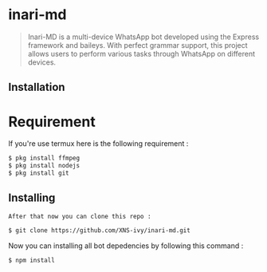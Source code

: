 # inari-md

> Inari-MD is a multi-device WhatsApp bot developed using the Express framework and baileys. With perfect grammar support, this project allows users to perform various tasks through WhatsApp on different devices.

## Installation

# Requirement

If you're use termux here is the following requirement :
    
```bash
$ pkg install ffmpeg
$ pkg install nodejs
$ pkg install git
```

## Installing
    
    After that now you can clone this repo :

```bash
$ git clone https://github.com/XNS-ivy/inari-md.git
```
Now you can installing all bot depedencies by following this command :

```bash
$ npm install
```